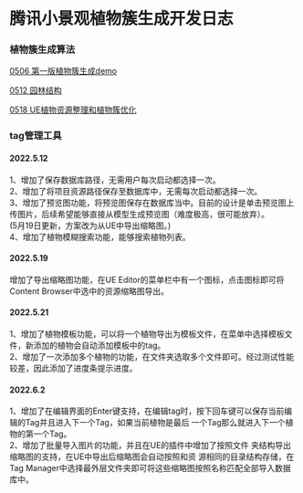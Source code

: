# 腾讯小景观植物簇生成开发日志

### 植物簇生成算法

[0506 第一版植物簇生成demo](https://plausible-bard-9b1.notion.site/0506-demo-7e6e996e334e40c98d33c70312309b6b)

[0512 园林结构](https://plausible-bard-9b1.notion.site/0512-ba24537715d44a24b5ec48acd1e9c456)

[0518 UE植物资源整理和植物簇优化](https://plausible-bard-9b1.notion.site/0518UE-327c11a4c7db41e290a6e1dbc67e67a7)

### tag管理工具
#### 2022.5.12
1、增加了保存数据库路径，无需用户每次启动都选择一次。<br/>
2、增加了将项目资源路径保存至数据库中，无需每次启动都选择一次。<br/>
3、增加了预览图功能，将预览图保存在数据库当中。目前的设计是单击预览图上传图片，后续希望能够直接从模型生成预览图（难度极高，很可能放弃）。<br/>
(5月19日更新，方案改为从UE中导出缩略图。)<br/>
4、增加了植物模糊搜索功能，能够搜索植物列表。

#### 2022.5.19
增加了导出缩略图功能，在UE Editor的菜单栏中有一个图标，点击图标即可将Content Browser中选中的资源缩略图导出。

#### 2022.5.21
1、增加了植物模板功能，可以将一个植物导出为模板文件，在菜单中选择模板文件，新添加的植物会自动添加模板中的tag。<br/>
2、增加了一次添加多个植物的功能，在文件夹选取多个文件即可。经过测试性能较差，因此添加了进度条提示进度。

#### 2022.6.2
1、增加了在编辑界面的Enter键支持，在编辑tag时，按下回车键可以保存当前编辑的Tag并且进入下一个Tag，如果当前植物是最后 一个Tag那么就进入下一个植物的第一个Tag。 <br/>
2、增加了批量导入图片的功能，并且在UE的插件中增加了按照文件 夹结构导出缩略图的支持，在UE中导出后缩略图会自动按照和资 源相同的目录结构存储，在Tag Manager中选择最外层文件夹即可将这些缩略图按照名称匹配全部导入数据库中。